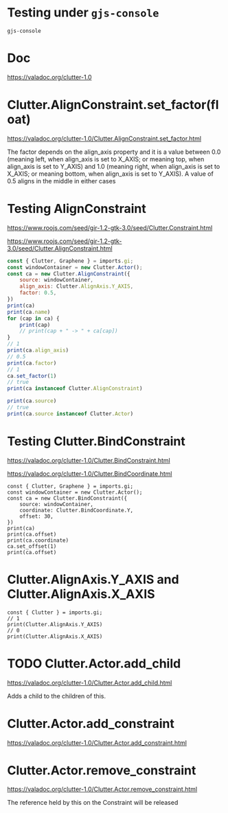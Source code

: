 # Testing under `gjs-console`  
``` Shell
gjs-console
```

# Doc
https://valadoc.org/clutter-1.0

# Clutter.AlignConstraint.set_factor(float)
https://valadoc.org/clutter-1.0/Clutter.AlignConstraint.set_factor.html

The factor depends on the align_axis property and it is a value between 0.0
 (meaning left, when align_axis is set to X_AXIS; or meaning top, when align_axis is set to Y_AXIS)
 and 1.0 (meaning right, when align_axis is set to X_AXIS; or meaning bottom,
 when align_axis is set to Y_AXIS). A value of 0.5 aligns in the middle in either cases

# Testing AlignConstraint
https://www.roojs.com/seed/gir-1.2-gtk-3.0/seed/Clutter.Constraint.html

https://www.roojs.com/seed/gir-1.2-gtk-3.0/seed/Clutter.AlignConstraint.html
``` js
const { Clutter, Graphene } = imports.gi;
const windowContainer = new Clutter.Actor();
const ca = new Clutter.AlignConstraint({
    source: windowContainer,
    align_axis: Clutter.AlignAxis.Y_AXIS,
    factor: 0.5,
})
print(ca)
print(ca.name)
for (cap in ca) {
    print(cap)
    // print(cap + " -> " + ca[cap])
}
// 1
print(ca.align_axis)
// 0.5
print(ca.factor)
// 1
ca.set_factor(1)
// true
print(ca instanceof Clutter.AlignConstraint)

print(ca.source)
// true
print(ca.source instanceof Clutter.Actor)
```

# Testing Clutter.BindConstraint
https://valadoc.org/clutter-1.0/Clutter.BindConstraint.html

https://valadoc.org/clutter-1.0/Clutter.BindCoordinate.html

```
const { Clutter, Graphene } = imports.gi;
const windowContainer = new Clutter.Actor();
const ca = new Clutter.BindConstraint({
    source: windowContainer,
    coordinate: Clutter.BindCoordinate.Y,
    offset: 30,
})
print(ca)
print(ca.offset)
print(ca.coordinate)
ca.set_offset(1)
print(ca.offset)

```

# Clutter.AlignAxis.Y_AXIS and Clutter.AlignAxis.X_AXIS
```
const { Clutter } = imports.gi;
// 1
print(Clutter.AlignAxis.Y_AXIS)
// 0
print(Clutter.AlignAxis.X_AXIS)
```

# TODO Clutter.Actor.add_child
https://valadoc.org/clutter-1.0/Clutter.Actor.add_child.html

Adds a child to the children of this.

# Clutter.Actor.add_constraint
https://valadoc.org/clutter-1.0/Clutter.Actor.add_constraint.html

# Clutter.Actor.remove_constraint
https://valadoc.org/clutter-1.0/Clutter.Actor.remove_constraint.html

The reference held by this on the Constraint will be released

# 
